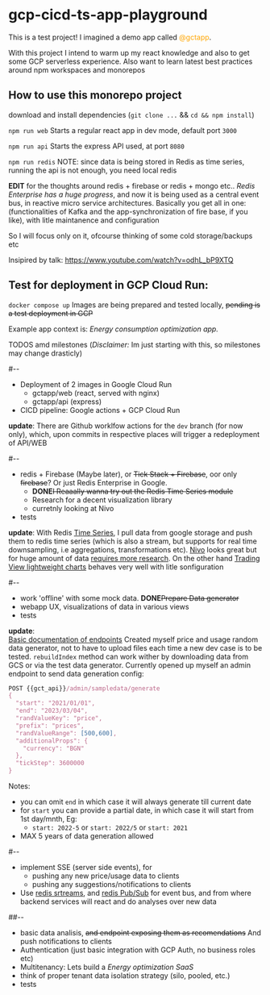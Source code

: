 # gcp-cicd-ts-app-playground

This is a test project! 
I imagined a demo app called <span style="color:orange">@gctapp</span>.

With this project I intend to warm up my react knowledge and also to get some GCP serverless experience. Also want to learn latest best practices around npm workspaces and monorepos 


How to use this monorepo project
---
download and install dependencies (`git clone ...` && `cd && npm install`)

`npm run web` Starts a regular react app in dev mode, default port `3000`

`npm run api` Starts the express API used, at port `8080`

`npm run redis` NOTE: since data is being stored in Redis as time series, running the api is not enough, you need local redis


__EDIT__ for the thoughts around redis + firebase or redis + mongo etc.. _Redis Enterprise has a huge progress_, and now it is being used as a central event bus, in reactive micro service architectures. 
Basically you get all in one: (functionalities of Kafka and the app-synchronization of fire base, if you like), with litle maintanence and configuration
  
So I will focus only on it, ofcourse thinking of some cold storage/backups etc

Insipired by talk: https://www.youtube.com/watch?v=odhL_bP9XTQ

## Test for deployment in GCP Cloud Run:

`docker compose up` Images are being prepared and tested locally, ~~pending is a test deployment in GCP~~

Example app context is: _Energy consumption optimization app._ 

TODOS amd milestones
(_Disclaimer:_ Im just starting with this, so milestones may change drasticly)

#--
- Deployment of 2 images in Google Cloud Run
    - gctapp/web (react, served with nginx)
    - gctapp/api (express)
- CICD pipeline: Google actions + GCP Cloud Run

__update__:  There are Github worklfow actions for the `dev` branch (for now only), which, upon commits in respective places will trigger a redeployment of API/WEB

#--

- redis + Firebase (Maybe later), or ~~Tick Stack + Firebase~~, oor only ~~firebase~~? Or just Redis Enterprise in Google.
    - __DONE__~~I Reaaally wanna try out the Redis Time Series module~~
    - Research for a decent visualization library
    - curretnly looking at Nivo
- tests

__update__:  With Redis [Time Series](https://redis.io/docs/stack/timeseries/), I pull data from google storage and push them to redis time series (which is also a stream, but supports for real time downsampling, i.e aggregations, transformations etc). [Nivo](https://nivo.rocks/) looks great but for huge amount of data [requires more research](https://www.influxdata.com/blog/data-visualization-reactjs-nivo-influxdb/). On the other hand [Trading View lightweight charts](https://tradingview.github.io/lightweight-charts/tutorials/how_to/two-price-scales) behaves very well with litle sonfiguration

#--

- work 'offline' with some mock data. __DONE__~~Prepare Data generator~~
- webapp UX, visualizations of data in various views
- tests

__update__:  
[Basic documentation of endpoints](./Endpoints.md)
Created myself price and usage random data generator, not to have to upload files each time a new dev case is to be tested. `rebuildIndex` method can work wither by downloading data from GCS or via the test data generator. Currently opened up myself an admin endpoint to send data generation config:
```javascript
POST {{gct_api}}/admin/sampledata/generate
{
  "start": "2021/01/01",
  "end": "2023/03/04",
  "randValueKey": "price",
  "prefix": "prices",
  "randValueRange": [500,600],
  "additionalProps": {
    "currency": "BGN"
  },
  "tickStep": 3600000
}
```
Notes:
- you can omit `end` in which case it will always generate till current date
- for `start` you can provide a partial date, in which case it will start from 1st day/mnth, Eg:
    - `start: 2022-5` or `start: 2022/5` or `start: 2021`
- MAX 5 years of data generation allowed

#--

- implement SSE (server side events), for 
    - pushing any new price/usage data to clients
    - pushing any suggestions/notifications to clients
- Use [redis srtreams](https://redis.io/docs/data-types/streams/), and [redis Pub/Sub](https://redis.io/docs/manual/pubsub/) for event bus, and from where backend services will react and do analyses over new data

##--

- basic data analisis, ~~and endpoint exposing them as recomendations~~ And push notifications to clients
- Authentication (just basic integration with GCP Auth, no business roles etc)
- Multitenancy: Lets build a _Energy optimization SaaS_
- think of proper tenant data isolation strategy (silo, pooled, etc.)
- tests
